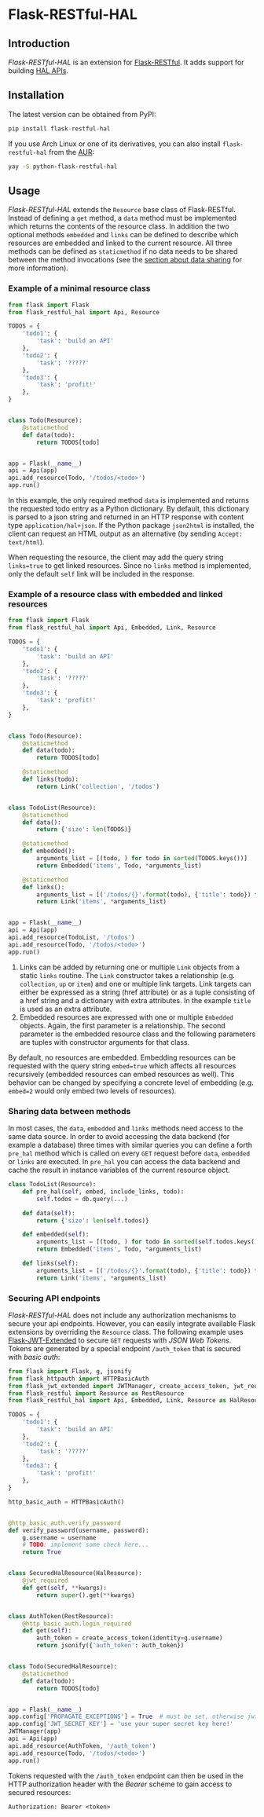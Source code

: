 # Flask-RESTful-HAL

## Introduction

*Flask-RESTful-HAL* is an extension for [Flask-RESTful](https://flask-restful.readthedocs.io/en/latest/). It adds
support for building [HAL APIs](http://stateless.co/hal_specification.html).

## Installation

The latest version can be obtained from PyPI:

```python
pip install flask-restful-hal
```

If you use Arch Linux or one of its derivatives, you can also install `flask-restful-hal` from the
[AUR](https://aur.archlinux.org/packages/python-flask-restful-hal/):

```bash
yay -S python-flask-restful-hal
```

## Usage

*Flask-RESTful-HAL* extends the `Resource` base class of Flask-RESTful. Instead of defining a `get` method, a `data`
method must be implemented which returns the contents of the resource class. In addition the two optional methods
`embedded` and `links` can be defined to describe which resources are embedded and linked to the current resource. All
three methods can be defined as `staticmethod` if no data needs to be shared between the method invocations (see the
[section about data sharing](#sharing-data-between-methods) for more information).

### Example of a minimal resource class

```python
from flask import Flask
from flask_restful_hal import Api, Resource

TODOS = {
    'todo1': {
        'task': 'build an API'
    },
    'todo2': {
        'task': '?????'
    },
    'todo3': {
        'task': 'profit!'
    },
}


class Todo(Resource):
    @staticmethod
    def data(todo):
        return TODOS[todo]


app = Flask(__name__)
api = Api(app)
api.add_resource(Todo, '/todos/<todo>')
app.run()
```

In this example, the only required method `data` is implemented and returns the requested todo entry as a Python
dictionary. By default, this dictionary is parsed to a json string and returned in an HTTP response with content type
`application/hal+json`. If the Python package `json2html` is installed, the client can request an HTML output as an
alternative (by sending `Accept: text/html`).

When requesting the resource, the client may add the query string `links=true` to get linked resources. Since no `links`
method is implemented, only the default `self` link will be included in the response.

### Example of a resource class with embedded and linked resources

```python
from flask import Flask
from flask_restful_hal import Api, Embedded, Link, Resource

TODOS = {
    'todo1': {
        'task': 'build an API'
    },
    'todo2': {
        'task': '?????'
    },
    'todo3': {
        'task': 'profit!'
    },
}


class Todo(Resource):
    @staticmethod
    def data(todo):
        return TODOS[todo]

    @staticmethod
    def links(todo):
        return Link('collection', '/todos')


class TodoList(Resource):
    @staticmethod
    def data():
        return {'size': len(TODOS)}

    @staticmethod
    def embedded():
        arguments_list = [(todo, ) for todo in sorted(TODOS.keys())]
        return Embedded('items', Todo, *arguments_list)

    @staticmethod
    def links():
        arguments_list = [('/todos/{}'.format(todo), {'title': todo}) for todo in sorted(TODOS.keys())]
        return Link('items', *arguments_list)


app = Flask(__name__)
api = Api(app)
api.add_resource(TodoList, '/todos')
api.add_resource(Todo, '/todos/<todo>')
app.run()
```

1. Links can be added by returning one or multiple `Link` objects from a static `links` routine. The `Link` constructor
   takes a relationship (e.g. `collection`, `up` or `item`) and one or multiple link targets. Link targets can either be
   expressed as a string (href attribute) or as a tuple consisting of a href string and a dictionary with extra
   attributes. In the example `title` is used as an extra attribute.
2. Embedded resources are expressed with one or multiple `Embedded` objects. Again, the first parameter is a
   relationship. The second parameter is the embedded resource class and the following parameters are tuples with
   constructor arguments for that class.

By default, no resources are embedded. Embedding resources can be requested with the query string `embed=true` which
affects all resources recursively (embedded resources can embed resources as well). This behavior can be changed by
specifying a concrete level of embedding (e.g. `embed=2` would only embed two levels of resources).

### Sharing data between methods

In most cases, the `data`, `embedded` and `links` methods need access to the same data source. In order to avoid
accessing the data backend (for example a database) three times with similar queries you can define a forth `pre_hal`
method which is called on every `GET` request before `data`, `embedded` or `links` are executed. In `pre_hal` you can
access the data backend and cache the result in instance variables of the current resource object.

```python
class TodoList(Resource):
    def pre_hal(self, embed, include_links, todo):
        self.todos = db.query(...)

    def data(self):
        return {'size': len(self.todos)}

    def embedded(self):
        arguments_list = [(todo, ) for todo in sorted(self.todos.keys())]
        return Embedded('items', Todo, *arguments_list)

    def links(self):
        arguments_list = [('/todos/{}'.format(todo), {'title': todo}) for todo in sorted(self.todos.keys())]
        return Link('items', *arguments_list)
```

### Securing API endpoints

*Flask-RESTful-HAL* does not include any authorization mechanisms to secure your api endpoints. However, you can easily
integrate available Flask extensions by overriding the `Resource` class. The following example uses
[Flask-JWT-Extended](http://flask-jwt-extended.readthedocs.io/en/latest/) to secure `GET` requests with *JSON Web
Tokens*. Tokens are generated by a special endpoint `/auth_token` that is secured with *basic auth*:

```python
from flask import Flask, g, jsonify
from flask_httpauth import HTTPBasicAuth
from flask_jwt_extended import JWTManager, create_access_token, jwt_required
from flask_restful import Resource as RestResource
from flask_restful_hal import Api, Embedded, Link, Resource as HalResource

TODOS = {
    'todo1': {
        'task': 'build an API'
    },
    'todo2': {
        'task': '?????'
    },
    'todo3': {
        'task': 'profit!'
    },
}

http_basic_auth = HTTPBasicAuth()


@http_basic_auth.verify_password
def verify_password(username, password):
    g.username = username
    # TODO: implement some check here...
    return True


class SecuredHalResource(HalResource):
    @jwt_required
    def get(self, **kwargs):
        return super().get(**kwargs)


class AuthToken(RestResource):
    @http_basic_auth.login_required
    def get(self):
        auth_token = create_access_token(identity=g.username)
        return jsonify({'auth_token': auth_token})


class Todo(SecuredHalResource):
    @staticmethod
    def data(todo):
        return TODOS[todo]


app = Flask(__name__)
app.config['PROPAGATE_EXCEPTIONS'] = True  # must be set, otherwise jwt error handling won't work with flask-restful
app.config['JWT_SECRET_KEY'] = 'use your super secret key here!'
JWTManager(app)
api = Api(app)
api.add_resource(AuthToken, '/auth_token')
api.add_resource(Todo, '/todos/<todo>')
app.run()
```

Tokens requested with the `/auth_token` endpoint can then be used in the HTTP authorization header with the *Bearer*
scheme to gain access to secured resources:

```http
Authorization: Bearer <token>
```
